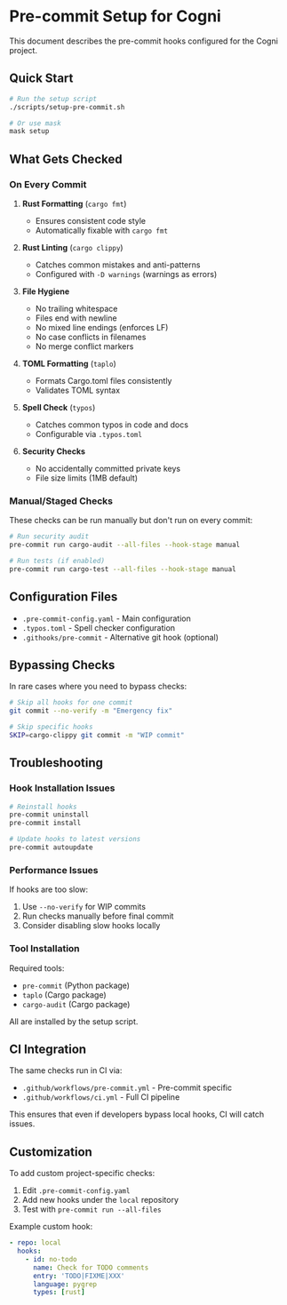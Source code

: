 # Pre-commit Setup for Cogni

This document describes the pre-commit hooks configured for the Cogni project.

## Quick Start

```bash
# Run the setup script
./scripts/setup-pre-commit.sh

# Or use mask
mask setup
```

## What Gets Checked

### On Every Commit

1. **Rust Formatting** (`cargo fmt`)
   - Ensures consistent code style
   - Automatically fixable with `cargo fmt`

2. **Rust Linting** (`cargo clippy`)
   - Catches common mistakes and anti-patterns
   - Configured with `-D warnings` (warnings as errors)

3. **File Hygiene**
   - No trailing whitespace
   - Files end with newline
   - No mixed line endings (enforces LF)
   - No case conflicts in filenames
   - No merge conflict markers

4. **TOML Formatting** (`taplo`)
   - Formats Cargo.toml files consistently
   - Validates TOML syntax

5. **Spell Check** (`typos`)
   - Catches common typos in code and docs
   - Configurable via `.typos.toml`

6. **Security Checks**
   - No accidentally committed private keys
   - File size limits (1MB default)

### Manual/Staged Checks

These checks can be run manually but don't run on every commit:

```bash
# Run security audit
pre-commit run cargo-audit --all-files --hook-stage manual

# Run tests (if enabled)
pre-commit run cargo-test --all-files --hook-stage manual
```

## Configuration Files

- `.pre-commit-config.yaml` - Main configuration
- `.typos.toml` - Spell checker configuration
- `.githooks/pre-commit` - Alternative git hook (optional)

## Bypassing Checks

In rare cases where you need to bypass checks:

```bash
# Skip all hooks for one commit
git commit --no-verify -m "Emergency fix"

# Skip specific hooks
SKIP=cargo-clippy git commit -m "WIP commit"
```

## Troubleshooting

### Hook Installation Issues

```bash
# Reinstall hooks
pre-commit uninstall
pre-commit install

# Update hooks to latest versions
pre-commit autoupdate
```

### Performance Issues

If hooks are too slow:

1. Use `--no-verify` for WIP commits
2. Run checks manually before final commit
3. Consider disabling slow hooks locally

### Tool Installation

Required tools:
- `pre-commit` (Python package)
- `taplo` (Cargo package)
- `cargo-audit` (Cargo package)

All are installed by the setup script.

## CI Integration

The same checks run in CI via:
- `.github/workflows/pre-commit.yml` - Pre-commit specific
- `.github/workflows/ci.yml` - Full CI pipeline

This ensures that even if developers bypass local hooks, CI will catch issues.

## Customization

To add custom project-specific checks:

1. Edit `.pre-commit-config.yaml`
2. Add new hooks under the `local` repository
3. Test with `pre-commit run --all-files`

Example custom hook:

```yaml
- repo: local
  hooks:
    - id: no-todo
      name: Check for TODO comments
      entry: 'TODO|FIXME|XXX'
      language: pygrep
      types: [rust]
```
